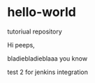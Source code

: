 # hello-world
tutoriual repository

Hi peeps,

bladiebladieblaaa you know

test 2 for jenkins integration
